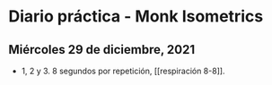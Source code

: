 # Diario práctica - Monk Isometrics
## Miércoles 29 de diciembre, 2021
- 1, 2 y 3. 8 segundos por repetición, [[respiración 8-8]].